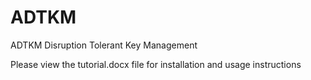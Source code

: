 # ADTKM
ADTKM Disruption Tolerant Key Management

Please view the tutorial.docx file for installation and usage instructions